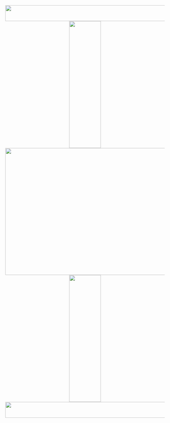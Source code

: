 <div class="header" align="center">
<!--   <img src="https://user-images.githubusercontent.com/67630290/168924359-6777012c-f2d9-4287-8639-bef0c71e7cce.png" width="1000" height="50"> -->
<!--    <img src="https://user-images.githubusercontent.com/67630290/168924365-d7b44115-3978-4385-9dbc-014b48f69448.png" width="1000" height="50"> -->
  <img src="https://user-images.githubusercontent.com/67630290/168924370-11828832-b2a6-4ca2-b277-112dca6c3638.png" width="1000" height="50">
<!--   <img src="https://user-images.githubusercontent.com/67630290/168924373-ff5a1fb0-45cd-49eb-bff2-3172b0088f84.png" width="1000" height="50"> -->
<!--    <img src="https://user-images.githubusercontent.com/67630290/168914307-559339db-a9fa-48e2-a6e2-1b1c414c6727.png" width="1000" height="50"> -->
</div>
<div  class="body" align="center">
  <div class="main-image">
   <img src="https://user-images.githubusercontent.com/67630290/168918229-72f5319b-54aa-43a6-ba5a-eb68c712fa73.gif" width="100" height="400">
   <img src="https://user-images.githubusercontent.com/67630290/168921792-941b9c04-f4bf-4b9e-84ca-a956e98e44d3.jpg" width="600" height="400">
   <img src="https://user-images.githubusercontent.com/67630290/168918229-72f5319b-54aa-43a6-ba5a-eb68c712fa73.gif" width="100" height="400">
  </div> 
</div>  
<div class="header" align="center">
 <img src="https://user-images.githubusercontent.com/67630290/168924370-11828832-b2a6-4ca2-b277-112dca6c3638.png" width="1000" height="50">
<!--    <img src="https://user-images.githubusercontent.com/67630290/168914307-559339db-a9fa-48e2-a6e2-1b1c414c6727.png" width="1000" height="50"> -->
</div>
